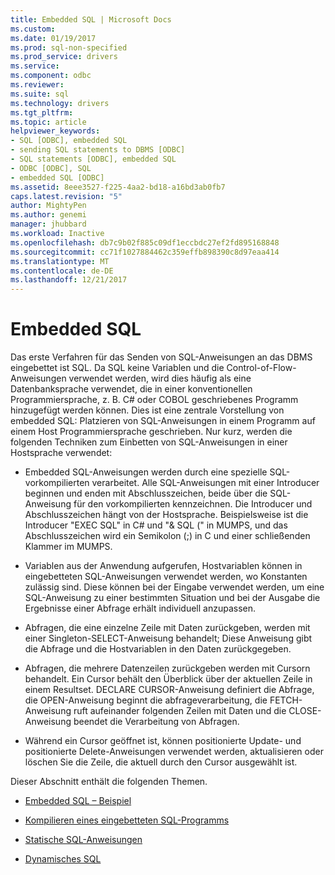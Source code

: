 ```yaml
---
title: Embedded SQL | Microsoft Docs
ms.custom: 
ms.date: 01/19/2017
ms.prod: sql-non-specified
ms.prod_service: drivers
ms.service: 
ms.component: odbc
ms.reviewer: 
ms.suite: sql
ms.technology: drivers
ms.tgt_pltfrm: 
ms.topic: article
helpviewer_keywords:
- SQL [ODBC], embedded SQL
- sending SQL statements to DBMS [ODBC]
- SQL statements [ODBC], embedded SQL
- ODBC [ODBC], SQL
- embedded SQL [ODBC]
ms.assetid: 8eee3527-f225-4aa2-bd18-a16bd3ab0fb7
caps.latest.revision: "5"
author: MightyPen
ms.author: genemi
manager: jhubbard
ms.workload: Inactive
ms.openlocfilehash: db7c9b02f885c09df1eccbdc27ef2fd895168848
ms.sourcegitcommit: cc71f1027884462c359effb898390c8d97eaa414
ms.translationtype: MT
ms.contentlocale: de-DE
ms.lasthandoff: 12/21/2017
---
```

# <a name="embedded-sql"></a>Embedded SQL
Das erste Verfahren für das Senden von SQL-Anweisungen an das DBMS eingebettet ist SQL. Da SQL keine Variablen und die Control-of-Flow-Anweisungen verwendet werden, wird dies häufig als eine Datenbanksprache verwendet, die in einer konventionellen Programmiersprache, z. B. C# oder COBOL geschriebenes Programm hinzugefügt werden können. Dies ist eine zentrale Vorstellung von embedded SQL: Platzieren von SQL-Anweisungen in einem Programm auf einem Host Programmiersprache geschrieben. Nur kurz, werden die folgenden Techniken zum Einbetten von SQL-Anweisungen in einer Hostsprache verwendet:  
  
-   Embedded SQL-Anweisungen werden durch eine spezielle SQL-vorkompilierten verarbeitet. Alle SQL-Anweisungen mit einer Introducer beginnen und enden mit Abschlusszeichen, beide über die SQL-Anweisung für den vorkompilierten kennzeichnen. Die Introducer und Abschlusszeichen hängt von der Hostsprache. Beispielsweise ist die Introducer "EXEC SQL" in C# und "& SQL (" in MUMPS, und das Abschlusszeichen wird ein Semikolon (;) in C und einer schließenden Klammer im MUMPS.  
  
-   Variablen aus der Anwendung aufgerufen, Hostvariablen können in eingebetteten SQL-Anweisungen verwendet werden, wo Konstanten zulässig sind. Diese können bei der Eingabe verwendet werden, um eine SQL-Anweisung zu einer bestimmten Situation und bei der Ausgabe die Ergebnisse einer Abfrage erhält individuell anzupassen.  
  
-   Abfragen, die eine einzelne Zeile mit Daten zurückgeben, werden mit einer Singleton-SELECT-Anweisung behandelt; Diese Anweisung gibt die Abfrage und die Hostvariablen in den Daten zurückgegeben.  
  
-   Abfragen, die mehrere Datenzeilen zurückgeben werden mit Cursorn behandelt. Ein Cursor behält den Überblick über der aktuellen Zeile in einem Resultset. DECLARE CURSOR-Anweisung definiert die Abfrage, die OPEN-Anweisung beginnt die abfrageverarbeitung, die FETCH-Anweisung ruft aufeinander folgenden Zeilen mit Daten und die CLOSE-Anweisung beendet die Verarbeitung von Abfragen.  
  
-   Während ein Cursor geöffnet ist, können positionierte Update- und positionierte Delete-Anweisungen verwendet werden, aktualisieren oder löschen Sie die Zeile, die aktuell durch den Cursor ausgewählt ist.  
  
 Dieser Abschnitt enthält die folgenden Themen.  
  
-   [Embedded SQL – Beispiel](../../odbc/reference/embedded-sql-example.md)  
  
-   [Kompilieren eines eingebetteten SQL-Programms](../../odbc/reference/compiling-an-embedded-sql-program.md)  
  
-   [Statische SQL-Anweisungen](../../odbc/reference/static-sql.md)  
  
-   [Dynamisches SQL](../../odbc/reference/dynamic-sql.md)
